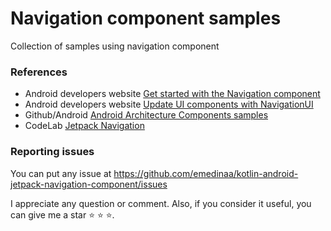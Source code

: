 # Navigation component samples 

Collection of samples using navigation component

### References

- Android developers website [Get started with the Navigation component](https://developer.android.com/guide/navigation/navigation-getting-started)
- Android developers website [Update UI components with NavigationUI](https://developer.android.com/guide/navigation/navigation-ui)
- Github/Android [Android Architecture Components samples](https://github.com/android/architecture-components-samples)
- CodeLab [Jetpack Navigation](https://codelabs.developers.google.com/codelabs/android-navigation)

### Reporting issues

You can put any issue at https://github.com/emedinaa/kotlin-android-jetpack-navigation-component/issues
 
I appreciate any question or comment. Also, if you consider it useful, you can give me a star &#11088; &#11088; &#11088;.

